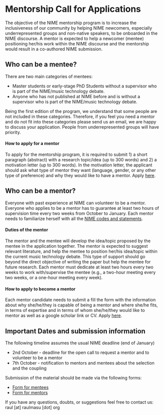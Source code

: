 # Mentorship Call for Applications

The objective of the NIME mentorship program is to increase the inclusiveness of our community by helping NIME newcomers, especially underrepresented groups and non-native speakers, to be onboarded in the NIME discourse. A mentor is expected to help a newcomer (mentee) positioning her/his work within the NIME discourse and the mentorship would result in a co-authored NIME submission.

## Who can be a mentee?

There are two main categories of mentees:

* Master students or early-stage PhD Students without a supervisor who is part of the NIME/music technology debate.
* Anyone who has not published at NIME before and is without a supervisor who is part of the NIME/music technology debate.

Being the first edition of the program, we understand that some people are not included in these categories. Therefore, if you feel you need a mentor and do not fit into these categories please send us an email, we are happy to discuss your application. People from underrepresented groups will have priority.

#### How to apply for a mentor

To apply for the mentorship program, it is required to submit 1) a short paragraph (abstract) with a research topic/idea (up to 300 words) and 2) a motivation letter (up to 300 words). In the motivation letter, the applicant should ask what type of mentor they want (language, gender, or any other type of preference) and why they would like to have a mentor. Apply [here](https://vault.oddworlds.org/apps/forms/9jQNeaet4FnJD49c).

## Who can be a mentor?

Everyone with past experience at NIME can volunteer to be a mentor. Everyone who applies to be a mentor has to guarantee at least two hours of supervision time every two weeks from October to January. Each mentor needs to familiarize herself with all the [NIME codes and statements](https://www.nime.org/statements/).

#### Duties of the mentor

The mentor and the mentee will develop the idea/topic proposed by the mentee in the application together. The mentor is expected to suggest relevant literature, and help the mentee to position her/his idea/topic within the current music technology debate. This type of support should go beyond the direct objective of writing the paper but help the mentee for future research. Each mentor must dedicate at least two hours every two weeks to work with/supervise the mentee (e.g., a two-hour meeting every two weeks, or a one-hour meeting every week).

#### How to apply to become a mentor

Each mentor candidate needs to submit a fill the form with the information about why she/he/they is capable of being a mentor and where she/he fits, in terms of expertise and in terms of whom she/he/they would like to mentor as well as a google scholar link or CV. Apply [here](https://vault.oddworlds.org/apps/forms/w88DdRxJomykJ3WM).

## Important Dates and submission information

The following timeline assumes the usual NIME deadline (end of January)

* 2nd October - deadline for the open call to request a mentor and to volunteer to be a mentor
* 7th October - notification to mentors and mentees about the selection and the coupling

Submission of the material should be made via the following forms:

* [Form for mentees](https://vault.oddworlds.org/apps/forms/9jQNeaet4FnJD49c)
* [Form for mentors](https://vault.oddworlds.org/apps/forms/w88DdRxJomykJ3WM)

If you have any questions, doubts, or suggestions feel free to contact us: raul \[at] raulmasu \[dot] org
